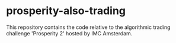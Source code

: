 # prosperity-also-trading
This repository contains the code relative to the algorithmic trading challenge 'Prosperity 2' hosted by IMC Amsterdam.
